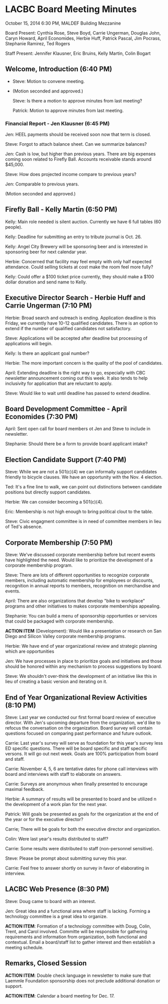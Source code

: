 LACBC Board Meeting Minutes
===========================

October 15, 2014
6:30 PM, MALDEF Building Mezzanine

Board Present: Cynthia Rose, Steve Boyd, Carrie Ungerman, Douglas John,
Caryn Howard, April Economides, Herbie Huff, Patrick Pascal, Jim Pocrass, Stephanie Ramirez,
Ted Rogers

Staff Present: Jennifer Klausner, Eric Bruins, Kelly Martin, Colin Bogart

## Welcome, Introduction (6:40 PM)

- Steve: Motion to convene meeting.

- (Motion seconded and approved.)

  Steve: Is there a motion to approve minutes from last meeting?

  Patrick: Motion to approve minutes from last meeting.

### Financial Report - Jen Klausner (6:45 PM)

  Jen: HEEL payments should be received soon now that term is closed.

  Steve: Forgot to attach balance sheet.  Can we summarize balances?

  Jen: Cash is low, but higher than previous years.  There are big expenses coming
  soon related to Firefly Ball.  Accounts receivable stands around $45,000.

  Steve: How does projected income compare to previous years?

  Jen: Comparable to previous years.

  (Motion seconded and approved.)

## Firefly Ball - Kelly Martin (6:50 PM)

  Kelly: Main role needed is silent auction.  Currently we have 6 full tables
  (60 people).

  Kelly: Deadline for submitting an entry to tribute journal is Oct. 26.

  Kelly: Angel City Brewery will be sponsoring beer and is interested in sponsoring
  beer for next calendar year.

  Herbie: Concerned that facility may feel empty with only half expected attendance.
  Could selling tickets at cost make the room feel more fully?

  Kelly: Could offer a $100 ticket price currently, they should make a $100 dollar donation
  and send name to Kelly.

## Executive Director Search - Herbie Huff and Carrie Ungerman (7:10 PM)

  Herbie: Broad search and outreach is ending.  Application deadline is this Friday, we currently have
  10-12 qualified candidates.  There is an option to extend if the number of qualified candidates
  not satisfactory.

  Steve: Applications will be accepted after deadline but processing of applications will begin.

  Kelly: Is there an applicant goal number?

  Herbie: The more important concern is the quality of the pool of candidates.

  April: Extending deadline is the right way to go, especially with CBC newsletter announcement coming out this week.
  It also tends to help inclusivity for application that are reluctant to apply.

  Steve: Would like to wait until deadline has passed to extend deadline.

## Board Development Committee - April Economides (7:30 PM)

  April: Sent open call for board members ot Jen and Steve to include in newsletter.

  Stephanie: Should there be a form to provide board applicant intake?

## Election Candidate Support (7:40 PM)

  Steve: While we are not a 501(c)(4) we can informally support candidates friendly to bicycle clauses.
  We have an opportunity with the Nov. 4 election.

  Ted: It's a fine line to walk, we can point out distinctions between candidate positions but directly
  support candidates.

  Herbie: We can consider becoming a 501(c)(4).

  Eric: Membership is not high enough to bring political clout to the table.

  Steve: Civic engagment committee is in need of committee members in lieu of Ted's absence.

## Corporate Membership (7:50 PM)

  Steve: We've discussed corporate membership before but recent events have highlighted the need.  Would
  like to prioritize the development of a corporate membership program.

  Steve: There are lots of different opportunities to recognize corporate members, including automatic membership
  for employees or discounts, recognition in annual reports to members, recognition on merchandise and events.

  April: There are also organizations that develop "bike to workplace" programs and other initiatives to
  makes corporate memberships appealing.

  Stephanie: You can build a menu of sponsorship opportunties or services that could be packaged with
  corporate membership.

  **ACTION ITEM** (Development): Would like a presentation or research on San Diego and Silicon Valley corporate membership programs.

  Herbie:  We have end of year organizational review and strategic planning which are opportunities

  Jen: We have processes in place to prioritize goals and initiatives and those should be honored within any mechanism
  to process suggestions by board.

  Steve: We shouldn't over-think the development of an initiative like this in lieu of creating a basic version
  and iterating on it.

##  End of Year Organizational Review Activities (8:10 PM)

  Steve: Last year we conducted our first formal board review of executive director.  With Jen's upcoming
  departure from the organization, we'd like to refocus the conversation on the organization.  Board survey
  will contain questions focused on comparing past performance and future outlook.

  Carrie: Last year's survey will serve as foundation for this year's survey less ED specific questions.  There will
  be board specific and staff specific versons.  It will go out next week.  Goals are 100% participation
  from board and staff.

  Carrie: November 4, 5, 6 are tentative dates for phone call interviews with board and interviews with staff
  to elaborate on answers.

  Carrie: Surveys are anonymous when finally presented to encourage maximal feedback.

  Herbie: A summary of results will be presented to board and be utilized n the development of a work plan
  for the next year.

  Patrick: Will goals be presented as goals for the organization at the end of the year or for the executive director?

  Carrie; There will be goals for both the executive director and organization.

  Colin: Were last year's results distributed to staff?

  Carrie: Some results were distributed to staff (non-personnel sensitive).

  Steve: Please be prompt about submitting survey this year.

  Carrie: Feel free to answer shortly on survey in favor of elaborating in interview.

## LACBC Web Presence (8:30 PM)

  Steve: Doug came to board with an interest.

  Jen: Great idea and a functional area where staff is lacking.  Forming a technology committee is a great idea
  to organize.

  **ACTION ITEM**: Formation of a technology committee with Doug, Colin, Trent, and Carol involved.  Committe will
  be responsible for gathering requirements and information from organization, both functional and contextual.  Email
  a board/staff list to gather interest and then establish a meeting schedule.

## Remarks, Closed Session

  **ACTION ITEM**: Double check language in newsletter to make sure that Laemmle Foundation sponsorship
  does not preclude additional donation or support.

  **ACTION ITEM**: Calendar a board meeting for Dec. 17.
